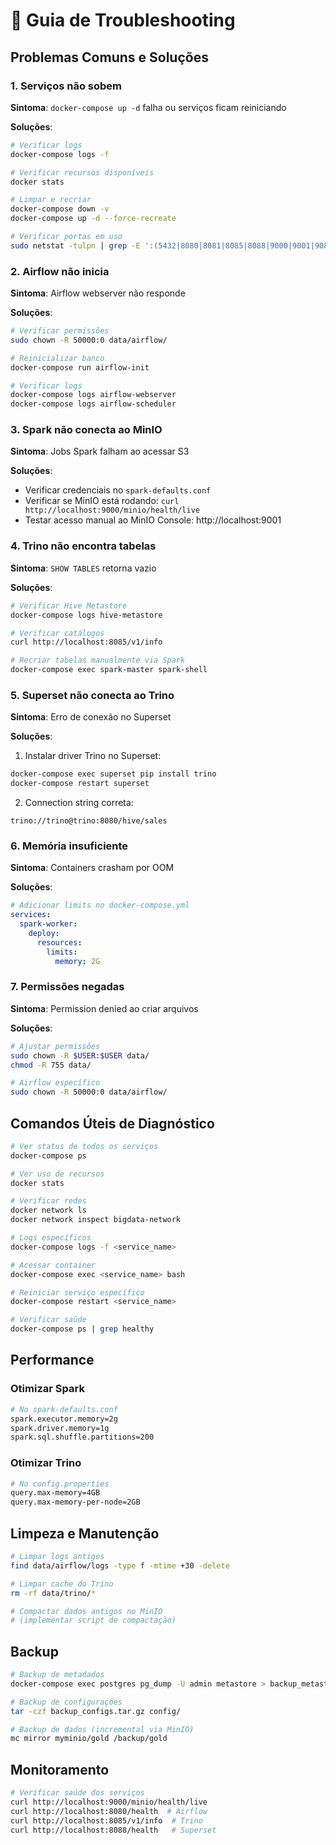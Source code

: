 # 🔧 Guia de Troubleshooting

## Problemas Comuns e Soluções

### 1. Serviços não sobem

**Sintoma**: `docker-compose up -d` falha ou serviços ficam reiniciando

**Soluções**:
```bash
# Verificar logs
docker-compose logs -f

# Verificar recursos disponíveis
docker stats

# Limpar e recriar
docker-compose down -v
docker-compose up -d --force-recreate

# Verificar portas em uso
sudo netstat -tulpn | grep -E ':(5432|8080|8081|8085|8088|9000|9001|9083)'
```

### 2. Airflow não inicia

**Sintoma**: Airflow webserver não responde

**Soluções**:
```bash
# Verificar permissões
sudo chown -R 50000:0 data/airflow/

# Reinicializar banco
docker-compose run airflow-init

# Verificar logs
docker-compose logs airflow-webserver
docker-compose logs airflow-scheduler
```

### 3. Spark não conecta ao MinIO

**Sintoma**: Jobs Spark falham ao acessar S3

**Soluções**:
- Verificar credenciais no `spark-defaults.conf`
- Verificar se MinIO está rodando: `curl http://localhost:9000/minio/health/live`
- Testar acesso manual ao MinIO Console: http://localhost:9001

### 4. Trino não encontra tabelas

**Sintoma**: `SHOW TABLES` retorna vazio

**Soluções**:
```bash
# Verificar Hive Metastore
docker-compose logs hive-metastore

# Verificar catálogos
curl http://localhost:8085/v1/info

# Recriar tabelas manualmente via Spark
docker-compose exec spark-master spark-shell
```

### 5. Superset não conecta ao Trino

**Sintoma**: Erro de conexão no Superset

**Soluções**:
1. Instalar driver Trino no Superset:
```bash
docker-compose exec superset pip install trino
docker-compose restart superset
```

2. Connection string correta:
```
trino://trino@trino:8080/hive/sales
```

### 6. Memória insuficiente

**Sintoma**: Containers crasham por OOM

**Soluções**:
```yaml
# Adicionar limits no docker-compose.yml
services:
  spark-worker:
    deploy:
      resources:
        limits:
          memory: 2G
```

### 7. Permissões negadas

**Sintoma**: Permission denied ao criar arquivos

**Soluções**:
```bash
# Ajustar permissões
sudo chown -R $USER:$USER data/
chmod -R 755 data/

# Airflow específico
sudo chown -R 50000:0 data/airflow/
```

## Comandos Úteis de Diagnóstico

```bash
# Ver status de todos os serviços
docker-compose ps

# Ver uso de recursos
docker stats

# Verificar redes
docker network ls
docker network inspect bigdata-network

# Logs específicos
docker-compose logs -f <service_name>

# Acessar container
docker-compose exec <service_name> bash

# Reiniciar serviço específico
docker-compose restart <service_name>

# Verificar saúde
docker-compose ps | grep healthy
```

## Performance

### Otimizar Spark
```bash
# No spark-defaults.conf
spark.executor.memory=2g
spark.driver.memory=1g
spark.sql.shuffle.partitions=200
```

### Otimizar Trino
```bash
# No config.properties
query.max-memory=4GB
query.max-memory-per-node=2GB
```

## Limpeza e Manutenção

```bash
# Limpar logs antigos
find data/airflow/logs -type f -mtime +30 -delete

# Limpar cache do Trino
rm -rf data/trino/*

# Compactar dados antigos no MinIO
# (implementar script de compactação)
```

## Backup

```bash
# Backup de metadados
docker-compose exec postgres pg_dump -U admin metastore > backup_metastore.sql

# Backup de configurações
tar -czf backup_configs.tar.gz config/

# Backup de dados (incremental via MinIO)
mc mirror myminio/gold /backup/gold
```

## Monitoramento

```bash
# Verificar saúde dos serviços
curl http://localhost:9000/minio/health/live
curl http://localhost:8080/health  # Airflow
curl http://localhost:8085/v1/info  # Trino
curl http://localhost:8088/health   # Superset
```

